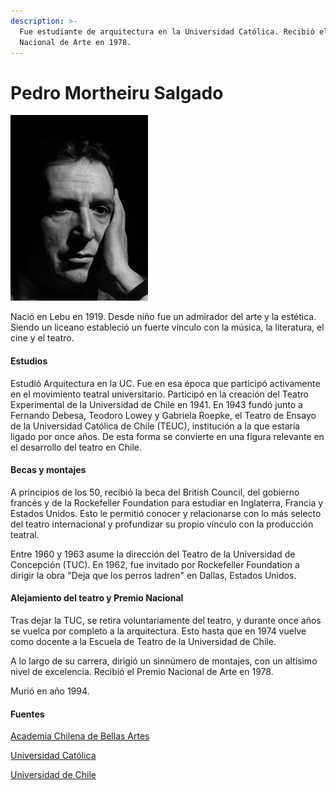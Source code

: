 ```yaml
---
description: >-
  Fue estudiante de arquitectura en la Universidad Católica. Recibió el Premio
  Nacional de Arte en 1978.
---
```


# Pedro Mortheiru Salgado

![Pedro Mortheiru. Premio Nacional de Artes. Menci&#xF3;n Teatro 1978](../../.gitbook/assets/pedro_mortheiru.png)

Nació en Lebu en 1919. Desde niño fue un admirador del arte y la estética. Siendo un liceano estableció un fuerte vínculo con la música, la literatura, el cine y el teatro.

#### Estudios

Estudió Arquitectura en la UC. Fue en esa época que participó activamente en el movimiento teatral universitario. Participó en la creación del Teatro Experimental de la Universidad de Chile en 1941. En 1943 fundó junto a Fernando Debesa, Teodoro Lowey y Gabriela Roepke, el Teatro de Ensayo de la Universidad Católica de Chile \(TEUC\), institución a la que estaría ligado por once años. De esta forma se convierte en una figura relevante en el desarrollo del teatro en Chile.

#### Becas y montajes

A principios de los 50, recibió la beca del British Council, del gobierno francés y de la Rockefeller Foundation para estudiar en Inglaterra, Francia y Estados Unidos. Esto le permitió conocer y relacionarse con lo más selecto del teatro internacional y profundizar su propio vínculo con la producción teatral.

Entre 1960 y 1963 asume la dirección del Teatro de la Universidad de Concepción \(TUC\). En 1962, fue invitado por Rockefeller Foundation a dirigir la obra "Deja que los perros ladren" en Dallas, Estados Unidos.

#### Alejamiento del teatro y Premio Nacional

Tras dejar la TUC, se retira voluntariamente del teatro, y durante once años se vuelca por completo a la arquitectura. Esto hasta que en 1974 vuelve como docente a la Escuela de Teatro de la Universidad de Chile.

A lo largo de su carrera, dirigió un sinnúmero de montajes, con un altísimo nivel de excelencia. Recibió el Premio Nacional de Arte en 1978.

Murió en año 1994.

#### Fuentes 

[Academia Chilena de Bellas Artes](http://www.academiachilenadebellasartes.cl/premios-nacionales/#toggle-id-10)

[Universidad Católica](https://www.uc.cl/es/la-universidad/premios-nacionales/7379-pedro-morheiru-salgado-1919-1994)

[Universidad de Chile](http://www.uchile.cl/portal/presentacion/historia/grandes-figuras/premios-nacionales/teatro-y-artes-de-la-representacion/6659/pedro-morheiru-salgado)




